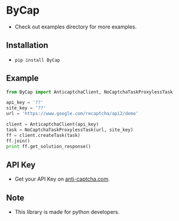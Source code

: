 # ByCap
- Check out examples directory for more examples.


## Installation
- `pip install ByCap`


## Example
```py
from ByCap import AnticaptchaClient, NoCaptchaTaskProxylessTask

api_key = '??'
site_key = '??'
url = 'https://www.google.com/recaptcha/api2/demo'

client = AnticaptchaClient(api_key)
task = NoCaptchaTaskProxylessTask(url, site_key)
ff = client.createTask(task)
ff.join()
print ff.get_solution_response()
```

## API Key
- Get your API Key on [anti-captcha.com](https://anti-captcha.com/).


## Note
- This library is made for python developers.
